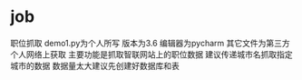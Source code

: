 # job
职位抓取
demo1.py为个人所写 版本为3.6  编辑器为pycharm
其它文件为第三方个人网络上获取
主要功能是抓取智联网站上的职位数据
建议传递城市名抓取指定城市的数据
数据量太大建议先创建好数据库和表

